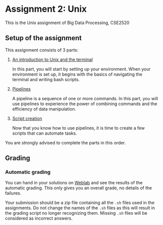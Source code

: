 # Assignment 2: Unix
This is the Unix assignment of Big Data Processing, CSE2520

## Setup of the assignment
This assignment consists of 3 parts:

1. [An introduction to Unix and the terminal](<intro/readme.md>)
    
    In this part, you will start by setting up your environment.
    When your environment is set up, it begins with the basics of navigating the terminal and writing bash scripts.
     
2. [Pipelines](<pipelines/readme.md>)

    A pipeline is a sequence of one or more commands.
    In this part, you will use pipelines to experience the power of combining commands and the efficiency of data manipulation.

3. [Script creation](<script_creation/readme.md>)

    Now that you know how to use pipelines, it is time to create a few scripts that can automate tasks.
    
You are strongly advised to complete the parts in this order.

## Grading
### Automatic grading
You can hand in your solutions on [Weblab](https://weblab.tudelft.nl/) and see the results of the automatic grading.
This only gives you an overall grade, no details of the failures.

Your submission should be a zip file containing all the `.sh` files used in the assignments.
Do not change the names of the `.sh` files as this will result in the grading script no longer recognizing them.
Missing `.sh` files will be considered as incorrect answers.

